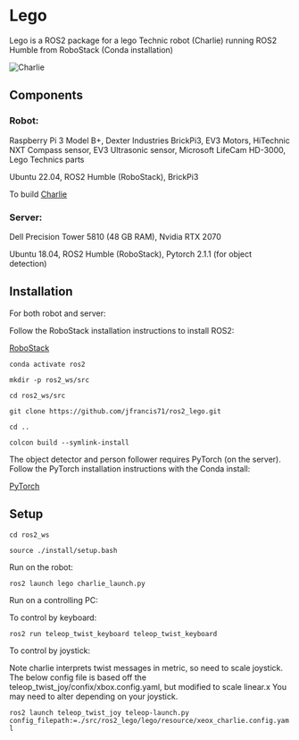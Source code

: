 # Lego
Lego is a ROS2 package for a lego Technic robot (Charlie) running ROS2 Humble from RoboStack (Conda installation)

![Charlie](https://drive.google.com/uc?id=1GdqDXQZsIsTLFUqVw2gdJ1S9lr9-x4DP&export=download)

## Components

### Robot:

Raspberry Pi 3 Model B+, Dexter Industries BrickPi3, EV3 Motors, HiTechnic NXT Compass sensor, EV3 Ultrasonic sensor, Microsoft LifeCam HD-3000, Lego Technics parts

Ubuntu 22.04, ROS2 Humble (RoboStack), BrickPi3

To build [Charlie](Charlie.md)


### Server:

Dell Precision Tower 5810 (48 GB RAM), Nvidia RTX 2070

Ubuntu 18.04, ROS2 Humble (RoboStack), Pytorch 2.1.1 (for object detection)

## Installation

For both robot and server:

Follow the RoboStack installation instructions to install ROS2:

[RoboStack](https://robostack.github.io/GettingStarted.html)

```conda activate ros2```

```mkdir -p ros2_ws/src```

```cd ros2_ws/src```

```git clone https://github.com/jfrancis71/ros2_lego.git```

```cd ..```

```colcon build --symlink-install```


The object detector and person follower requires PyTorch (on the server).
Follow the PyTorch installation instructions with the Conda install:

[PyTorch](https://pytorch.org/get-started/locally/)



## Setup

```cd ros2_ws```

```source ./install/setup.bash```

Run on the robot:

```ros2 launch lego charlie_launch.py```


Run on a controlling PC:

To control by keyboard:

```ros2 run teleop_twist_keyboard teleop_twist_keyboard```

To control by joystick:

Note charlie interprets twist messages in metric, so need to scale joystick. The below config file is based off the teleop_twist_joy/confix/xbox.config.yaml, but modified to scale linear.x
You may need to alter depending on your joystick.

```ros2 launch teleop_twist_joy teleop-launch.py config_filepath:=./src/ros2_lego/lego/resource/xeox_charlie.config.yaml```
